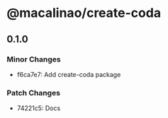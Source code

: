 # @macalinao/create-coda

## 0.1.0

### Minor Changes

- f6ca7e7: Add create-coda package

### Patch Changes

- 74221c5: Docs

